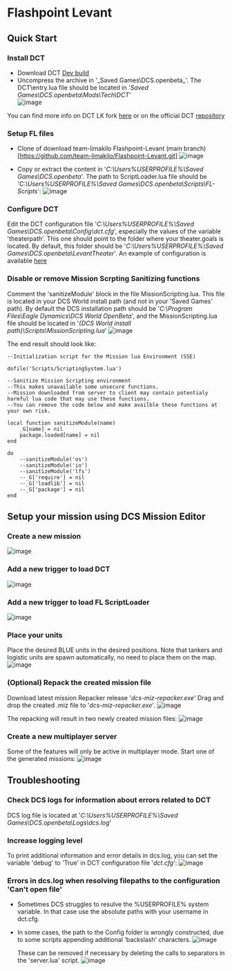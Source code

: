 # Flashpoint Levant

## Quick Start

### Install DCT
* Download DCT [Dev build](https://nightly.link/team-limakilo/dct/workflows/dev-builds/master)
* Uncompress the archive in '_Saved Games\DCS.openbeta\_'.
  The DCT\entry.lua file should be located in '_Saved Games\DCS.openbeta\Mods\Tech\DCT_'  
![image](https://github.com/amasu/Flashpoint-Levant/assets/8228208/7fbec4ce-4a63-401a-b7e1-1ab2785ee1aa)

You can find more info on DCT LK fork [here](https://team-limakilo.github.io/dct/quick-start)
or on the official DCT [repository](https://github.com/jtoppins/dct)

### Setup FL files
* Clone of download team-limakilo Flashpoint-Levant (main branch)[https://github.com/team-limakilo/Flashpoint-Levant.git]
![image](https://github.com/amasu/Flashpoint-Levant/assets/8228208/e8c00b2a-fa13-4306-8c7b-13e9bb01c6e0)

* Copy or extract the content in '_C:\Users\%USERPROFILE%\Saved Games\DCS.openbeta_'. The path to ScriptLoader.lua file should be '_C:\Users\%USERPROFILE%\Saved Games\DCS.openbeta\Scripts\FL-Scripts_':
![image](https://github.com/amasu/Flashpoint-Levant/assets/8228208/e2b5dce6-f136-421c-b637-c30751cb17a3)


### Configure DCT
Edit the DCT configuration file '_C:\Users\%USERPROFILE%\Saved Games\DCS.openbeta\Config\dct.cfg_', especially the values of the variable 'theaterpath'. This one should point to the folder where your theater.goals is located.
By default, this folder should be '_C:\Users\%USERPROFILE%\Saved Games\DCS.openbeta\LevantTheater_'.
An example of configuration is available [here](https://team-limakilo.github.io/dct/quick-start)


### Disable or remove Mission Scrpting Sanitizing functions
Comment the 'sanitizeModule' block in the file MissionScripting.lua.
This file is located in your DCS World install path (and not in your 'Saved Games' path). 
By default the DCS installation path should be '_C:\Program Files\Eagle Dynamics\DCS World OpenBeta_', and the MissionScripting.lua file should be located in '_{DCS World install path}\Scripts\MissionScripting.lua_'
![image](https://github.com/amasu/Flashpoint-Levant/assets/8228208/799b7086-4d1d-4c71-baf4-b1e35f6684c1)

The end result should look like:
```
--Initialization script for the Mission lua Environment (SSE)

dofile('Scripts/ScriptingSystem.lua')

--Sanitize Mission Scripting environment
--This makes unavailable some unsecure functions. 
--Mission downloaded from server to client may contain potentialy harmful lua code that may use these functions.
--You can remove the code below and make availble these functions at your own risk.

local function sanitizeModule(name)
	_G[name] = nil
	package.loaded[name] = nil
end

do
	--sanitizeModule('os')
	--sanitizeModule('io')
	--sanitizeModule('lfs')
	--_G['require'] = nil
	--_G['loadlib'] = nil
	--_G['package'] = nil
end
```
## Setup your mission using DCS Mission Editor
### Create a new mission
![image](https://github.com/amasu/Flashpoint-Levant/assets/8228208/6ee48743-3c2f-4459-8d02-2f56bff4582d)

### Add a new trigger to load DCT
![image](https://github.com/amasu/Flashpoint-Levant/assets/8228208/f594d43a-8c56-424e-a8d5-eb1bac0647b0)

### Add a new trigger to load FL ScriptLoader
![image](https://github.com/amasu/Flashpoint-Levant/assets/8228208/65a4fcd2-8d11-4d11-9735-6e9d26d48084)

### Place your units
Place the desired BLUE units in the desired positions.
Note that tankers and logistic units are spawn automatically, no need to place them on the map.
![image](https://github.com/amasu/Flashpoint-Levant/assets/8228208/d291132e-1d5c-4375-b667-d92bcc0d3a3c)

### (Optional) Repack the created mission file
Download latest mission Repacker release '_dcs-miz-repacker.exe_'
Drag and drop the created .miz file to '_dcs-miz-repacker.exe_'.
![image](https://github.com/amasu/Flashpoint-Levant/assets/8228208/5fd475b8-0142-4171-9173-d0dc03ea57f0)

The repacking will result in two newly created mission files:
![image](https://github.com/amasu/Flashpoint-Levant/assets/8228208/b53270e0-24a4-424d-a2b3-f84436964948)

### Create a new multiplayer server
Some of the features will only be active in multiplayer mode.
Start one of the generated missions:
![image](https://github.com/amasu/Flashpoint-Levant/assets/8228208/c7881d69-9c37-483c-b4dd-72ad9b625286)

## Troubleshooting

### Check DCS logs for information about errors related to DCT
DCS log file is located at '_C:\Users\%USERPROFILE%\Saved Games\DCS.openbeta\Logs\dcs.log_'

### Increase logging level
To print additional information and error details in dcs.log, you can set the variable 'debug' to 'True' in DCT configuration file '_dct.cfg_':
![image](https://github.com/amasu/Flashpoint-Levant/assets/8228208/a0a20a3b-e8fe-4e96-97ad-82963381ea28)

### Errors in dcs.log when resolving filepaths to the configuration 'Can't open file' 
* Sometimes DCS struggles to resulve the %USERPROFILE% system variable. In that case use the absolute paths with your username in dct.cfg.
* In some cases, the path to the Config folder is wrongly constructed, due to some scripts appending additional 'backslash' characters.
![image](https://github.com/amasu/Flashpoint-Levant/assets/8228208/6e3143c6-b15e-413a-8dd5-2c4f16a67b5a)


	These can be removed if necessary by deleting the calls to separators in the 'server.lua' script.
![image](https://github.com/amasu/Flashpoint-Levant/assets/8228208/2218936c-76c5-4748-a1db-7c8cdc48f681)

